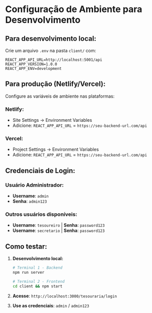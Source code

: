 # Configuração de Ambiente para Desenvolvimento

## Para desenvolvimento local:
Crie um arquivo `.env` na pasta `client/` com:

```
REACT_APP_API_URL=http://localhost:5001/api
REACT_APP_VERSION=1.0.0
REACT_APP_ENV=development
```

## Para produção (Netlify/Vercel):
Configure as variáveis de ambiente nas plataformas:

### Netlify:
- Site Settings → Environment Variables
- Adicione: `REACT_APP_API_URL` = `https://seu-backend-url.com/api`

### Vercel:
- Project Settings → Environment Variables  
- Adicione: `REACT_APP_API_URL` = `https://seu-backend-url.com/api`

## Credenciais de Login:

### Usuário Administrador:
- **Username**: `admin`
- **Senha**: `admin123`

### Outros usuários disponíveis:
- **Username**: `tesoureiro` | **Senha**: `password123`
- **Username**: `secretario` | **Senha**: `password123`

## Como testar:

1. **Desenvolvimento local:**
   ```bash
   # Terminal 1 - Backend
   npm run server
   
   # Terminal 2 - Frontend  
   cd client && npm start
   ```

2. **Acesse**: `http://localhost:3000/tesouraria/login`

3. **Use as credenciais**: `admin` / `admin123`
